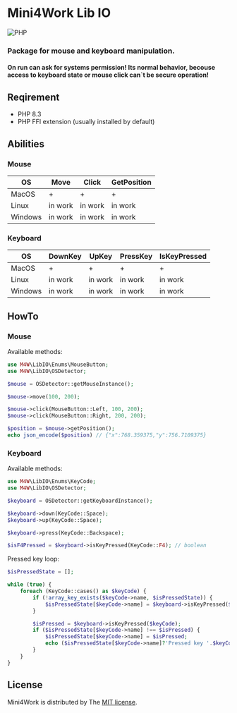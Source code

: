 # Mini4Work Lib IO

![PHP](https://img.shields.io/badge/PHP-^8.3-%23777BB4)

### Package for mouse and keyboard manipulation.

#### On run can ask for systems permission! Its normal behavior, becouse access to keyboard state or mouse click can`t be secure operation!

## Reqirement

* PHP 8.3
* PHP FFI extension (usually installed by default)

## Abilities

### Mouse
| OS      | Move    | Click   | GetPosition |
|---------|---------|---------|-------------|
| MacOS   | +       | +       | +           |
| Linux   | in work | in work | in work     |
| Windows | in work | in work | in work     |

### Keyboard
| OS      | DownKey | UpKey   | PressKey | IsKeyPressed |
|---------|---------|---------|----------|--------------|
| MacOS   | +       | +       | +        | +            |
| Linux   | in work | in work | in work  | in work      |
| Windows | in work | in work | in work  | in work      |

## HowTo

### Mouse

Available methods:

```php
use M4W\LibIO\Enums\MouseButton;
use M4W\LibIO\OSDetector;

$mouse = OSDetector::getMouseInstance();

$mouse->move(100, 200);

$mouse->click(MouseButton::Left, 100, 200);
$mouse->click(MouseButton::Right, 200, 200);

$position = $mouse->getPosition();
echo json_encode($position) // {"x":768.359375,"y":756.7109375}
```

### Keyboard

Available methods:

```php
use M4W\LibIO\Enums\KeyCode;
use M4W\LibIO\OSDetector;

$keyboard = OSDetector::getKeyboardInstance();

$keyboard->down(KeyCode::Space);
$keyboard->up(KeyCode::Space);

$keyboard->press(KeyCode::Backspace);

$isF4Pressed = $keyboard->isKeyPressed(KeyCode::F4); // boolean
```

Pressed key loop:

```php
$isPressedState = [];

while (true) {
    foreach (KeyCode::cases() as $keyCode) {
        if (!array_key_exists($keyCode->name, $isPressedState)) {
            $isPressedState[$keyCode->name] = $keyboard->isKeyPressed($keyCode);
        }

        $isPressed = $keyboard->isKeyPressed($keyCode);
        if ($isPressedState[$keyCode->name] !== $isPressed) {
            $isPressedState[$keyCode->name] = $isPressed;
            echo ($isPressedState[$keyCode->name]?'Pressed key '.$keyCode->name:'Released key '.$keyCode->name).PHP_EOL;
        }
    }
}
```

## License
Mini4Work is distributed by The [MIT license](https://opensource.org/licenses/MIT).
